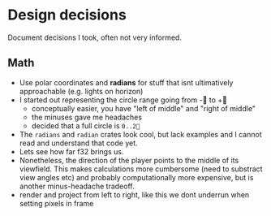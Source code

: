 # Design decisions

Document decisions I took, often not very informed.

## Math

- Use polar coordinates and **radians** for stuff that isnt ultimatively approachable (e.g. lights on horizon)
- I started out representing the circle range going from -󰏿 to +󰏿
    - conceptually easier, you have "left of middle" and "right of middle"
    - the minuses gave me headaches
    - decided that a full circle is `0..2󰏿`
- The `radians` and `radian` crates look cool, but lack examples and I cannot read and understand that code yet.
- Lets see how far f32 brings us.
- Nonetheless, the direction of the player points to the middle of its viewfield. This makes calculations more cumbersome (need to substract view angles etc) and probably computationally more expensive, but is another minus-headache tradeoff.
- render and project from left to right, like this we dont underrun when setting pixels in frame
